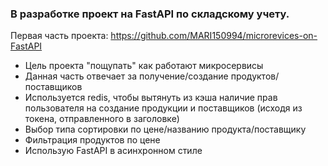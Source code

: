 ### В разработке проект на FastAPI по складскому учету.
Первая часть проекта: https://github.com/MARI150994/microrevices-on-FastAPI

* Цель проекта "пощупать" как работают микросервисы
* Данная часть отвечает за получение/создание продуктов/поставщиков
* Используется redis, чтобы вытянуть из кэша наличие прав пользователя на 
создание продукции и поставщиков (исходя из токена, отправленного в заголовке)
* Выбор типа сортировки по цене/названию продукта/поставщику
* Фильтрация продуктов по цене 
* Использую FastAPI в асинхронном стиле


